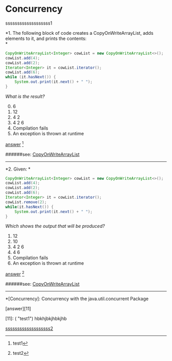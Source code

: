 # Concurrency
<a href="#" name="test1"></a>
sssssssssssssssssss1

*1. The following block of code creates a CopyOnWriteArrayList, adds elements to it, and prints the contents:  
*

```java
CopyOnWriteArrayList<Integer> cowList = new CopyOnWriteArrayList<>();
cowList.add(4);
cowList.add(2);
Iterator<Integer> it = cowList.iterator();
cowList.add(6);
while (it.hasNext()) {
	System.out.print(it.next() + " ");
}
```
*What is the result?*

0. 6
0. 12
0. 4 2
0. 4 2 6
0. Compilation fails
0. An exception is thrown at runtime

[answer]( "3") [^1]

######see: [CopyOnWriteArrayList](http://www.google.com/url?q=http%3A%2F%2Fdocs.oracle.com%2Fjavase%2F7%2Fdocs%2Fapi%2Fjava%2Futil%2Fconcurrent%2FCopyOnWriteArrayList.html&sa=D&sntz=1&usg=AFrqEzcUe8jylq_8cFi8NuZamP2TVqL0-A)
***

*2. Given:
*

```java
CopyOnWriteArrayList<Integer> cowList = new CopyOnWriteArrayList<>();
cowList.add(4);
cowList.add(2);
cowList.add(6);
Iterator<Integer> it = cowList.iterator();
cowList.remove(2);
while(it.hasNext()) {
    System.out.print(it.next() + " ");
}
```

*Which shows the output that will be produced?*

1. 12
1. 10
1. 4 2 6
1. 4 6
1. Compilation fails
1. An exception is thrown at runtime

[answer]( "3") [^2]

######see: [CopyOnWriteArrayList](http://www.google.com/url?q=http%3A%2F%2Fdocs.oracle.com%2Fjavase%2F7%2Fdocs%2Fapi%2Fjava%2Futil%2Fconcurrent%2FCopyOnWriteArrayList.html&sa=D&sntz=1&usg=AFrqEzcUe8jylq_8cFi8NuZamP2TVqL0-A)
***

[^1]: test1
[^2]: test2

*[Concurrency]: Concurrency with the java.util.concurrent Package


[answer][11]

[11]: (  "test1")
hbkhjbkjhbkjhb

<a href="#test1">sssssssssssssssssss2</a>
